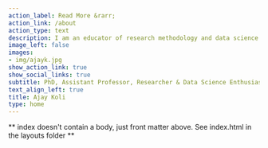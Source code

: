 ```yaml
---
action_label: Read More &rarr;
action_link: /about
action_type: text
description: I am an educator of research methodology and data science using R. My research interests include interaction between sustainable consumption and waste. My goal is to make learning research methods and data science less painful.
image_left: false
images:
- img/ajayk.jpg
show_action_link: true
show_social_links: true
subtitle: PhD, Assistant Professor, Researcher & Data Science Enthusiast
text_align_left: true
title: Ajay Koli
type: home
---
```


** index doesn't contain a body, just front matter above.
See index.html in the layouts folder **

